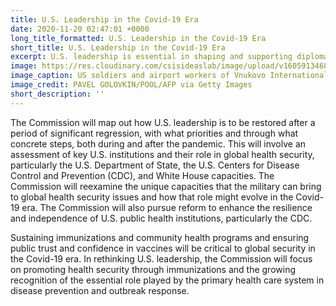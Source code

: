 ```yaml
---
title: U.S. Leadership in the Covid-19 Era
date: 2020-11-20 02:47:01 +0000
long_title_formatted: U.S. Leadership in the Covid-19 Era
short_title: U.S. Leadership in the Covid-19 Era
excerpt: U.S. leadership is essential in shaping and supporting diplomatic and multilateral efforts in response to health security emergencies.
image: https://res.cloudinary.com/csisideaslab/image/upload/v1605913468/health-commission/us-leadership.jpg
image_caption: US soldiers and airport workers of Vnukovo International Airport unload the batch of medical aid donated by the United States, including ventilators, in order to help Russia tackle the coronavirus outbreak, upon the landing of the shipment at Vnukovo International Airport outside Moscow, on June 4, 2020.
image_credit: PAVEL GOLOVKIN/POOL/AFP via Getty Images
short_description: ''
---
```


The Commission will map out how U.S. leadership is to be restored after a period of significant regression, with what priorities and through what concrete steps, both during and after the pandemic. This will involve an assessment of key U.S. institutions and their role in global health security, particularly the U.S. Department of State, the U.S. Centers for Disease Control and Prevention (CDC), and White House capacities. The Commission will reexamine the unique capacities that the military can bring to global health security issues and how that role might evolve in the Covid-19 era. The Commission will also pursue reform to enhance the resilience and independence of U.S. public health institutions, particularly the CDC.

Sustaining immunizations and community health programs and ensuring public trust and confidence in vaccines will be critical to global security in the Covid-19 era. In rethinking U.S. leadership, the Commission will focus on promoting health security through immunizations and the growing recognition of the essential role played by the primary health care system in disease prevention and outbreak response.
